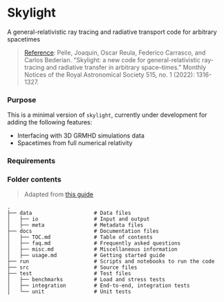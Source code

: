 # Skylight
A general-relativistic ray tracing and radiative transport code for arbitrary spacetimes

> [Reference](https://academic.oup.com/mnras/article-abstract/515/1/1316/6631564): Pelle, Joaquin, Oscar Reula, Federico Carrasco, and Carlos Bederian. "Skylight: a new code for general-relativistic ray-tracing and radiative transfer in arbitrary space–times." Monthly Notices of the Royal Astronomical Society 515, no. 1 (2022): 1316-1327.

### Purpose

This is a minimal version of `skylight`, currently under development for adding the following features: 
  * Interfacing with 3D GRMHD simulations data
  * Spacetimes from full numerical relativity
  
### Requirements

### Folder contents

> Adapted from [this guide](https://github.com/kriasoft/Folder-Structure-Conventions)

    .
    ├── data                    # Data files
    │   ├── io                  # Input and output 
    │   ├── meta                # Metadata files
    ├── docs                    # Documentation files
    │   ├── TOC.md              # Table of contents
    │   ├── faq.md              # Frequently asked questions
    │   ├── misc.md             # Miscellaneous information
    │   ├── usage.md            # Getting started guide 
    ├── run                     # Scripts and notebooks to run the code
    ├── src                     # Source files
    ├── test                    # Test files 
    │   ├── benchmarks          # Load and stress tests
    │   ├── integration         # End-to-end, integration tests
    │   └── unit                # Unit tests


